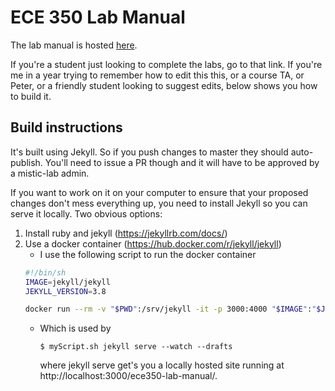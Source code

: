 # ECE 350 Lab Manual

The lab manual is hosted [here](https://mistic-lab.github.io/ece350-lab-manual/).

If you're a student just looking to complete the labs, go to that link. If you're me in a year trying to remember how to edit this this, or a course TA, or Peter, or a friendly student looking to suggest edits, below shows you how to build it.

## Build instructions

It's built using Jekyll. So if you push changes to master they should auto-publish. You'll need to issue a PR though and it will have to be approved by a mistic-lab admin.

If you want to work on it on your computer to ensure that your proposed changes don't mess everything up, you need to install Jekyll so you can serve it locally. Two obvious options:

1. Install ruby and jekyll (https://jekyllrb.com/docs/)
2. Use a docker container (https://hub.docker.com/r/jekyll/jekyll)
    - I use the following script to run the docker container
    ``` bash
    #!/bin/sh
    IMAGE=jekyll/jekyll
    JEKYLL_VERSION=3.8

    docker run --rm -v "$PWD":/srv/jekyll -it -p 3000:4000 "$IMAGE":"$JEKYLL_VERSION" "$@"
    ```
    - Which is used by

      `$ myScript.sh jekyll serve --watch --drafts`

      where jekyll serve get's you a locally hosted site running at http://localhost:3000/ece350-lab-manual/.
